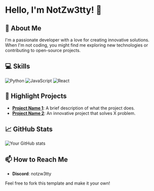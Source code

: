 # Hello, I'm NotZw3tty! 👋

## 🚀 About Me
I'm a passionate developer with a love for creating innovative solutions. When I'm not coding, you might find me exploring new technologies or contributing to open-source projects.

## 💻 Skills
![Python](https://img.shields.io/badge/-Python-3776AB?style=flat&logo=Python&logoColor=white)
![JavaScript](https://img.shields.io/badge/-JavaScript-F7DF1E?style=flat&logo=javascript&logoColor=black)
![React](https://img.shields.io/badge/-React-61DAFB?style=flat&logo=react&logoColor=black)
<!-- Add more badges from https://shields.io -->

## 🌟 Highlight Projects
- **[Project Name 1](GitHub-Link)**: A brief description of what the project does.
- **[Project Name 2](GitHub-Link)**: An innovative project that solves X problem.

## 📈 GitHub Stats
![Your GitHub stats](https://github-readme-stats.vercel.app/api?username=Zw3tty&show_icons=true&theme=radical)

## 📫 How to Reach Me
- **Discord**: notzw3tty

Feel free to fork this template and make it your own!
